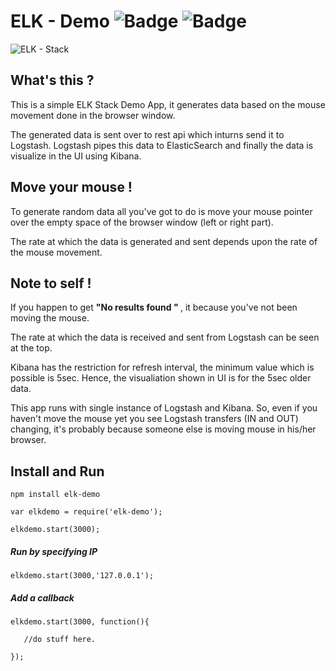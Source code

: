 # ELK - Demo ![Badge](https://img.shields.io/badge/apptype-demo-brightgreen.svg) ![Badge](https://img.shields.io/badge/tech-ELK%20--%20Stack-blue.svg)
![ELK - Stack ](https://logz.io/wp-content/uploads/2017/03/elk-pipeline-in-docker-environment.png)
## What's this ?
<p>This is a simple ELK Stack Demo App, it generates data based on the mouse movement done in the browser window.</p>
<p>The generated data is sent over to rest api which inturns send it to Logstash. Logstash pipes this data to ElasticSearch and finally the data is visualize in the UI using Kibana.</p>

## Move your mouse !
<p>To generate random data all you've got to do is move your mouse pointer over the empty space of the browser window (left or right part).</p>
<p>The rate at which the data is generated and sent depends upon the rate of the mouse movement.</p>

## Note to self !
<p>If you happen to get <b> "No results found " </b>, it because you've not been moving the mouse.</p>
<p>The rate at which the data is received and sent from Logstash can be seen at the top.</p>
<p>Kibana has the restriction for refresh interval, the minimum value which is possible is 5sec. Hence, the visualiation shown in UI is for the 5sec older data.</p>
<p>This app runs with single instance of Logstash and Kibana. So, even if you haven't move the mouse yet you see Logstash transfers (IN and OUT) changing, it's probably because someone else is moving mouse in his/her browser.</p>

## Install and Run
```
npm install elk-demo
```

```
var elkdemo = require('elk-demo');

elkdemo.start(3000);
```
##### Run by specifying IP 
```
elkdemo.start(3000,'127.0.0.1');
```
##### Add a callback
```
elkdemo.start(3000, function(){
   
   //do stuff here.
   
});
```
